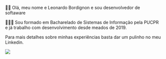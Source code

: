 👨‍💻 Olá, meu nome e Leonardo Bordignon e sou desenvolvedor de softaware

👨🏻‍🎓 Sou formado em Bacharelado de Sistemas de Informação pela PUCPR e já trabalho com desenvolvimento desde meados de 2019.

Para mais detalhes sobre minhas experiências  basta dar um pulinho no meu Linkedin.  

<a href="https://www.linkedin.com/in/leonardo-bordignon-437776124/" alt="Linkedin">
    <img src="https://img.shields.io/badge/-Linkedin-1C1C1C?style=for-the-badge&logo=Linkedin&logoColor=00FFFF&link=https://www.linkedin.com/in/leonardo-bordignon-437776124/"/>
</a>

